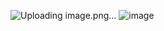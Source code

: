 ![Uploading image.png…]()
![image](https://github.com/user-attachments/assets/75a419ff-abdf-4810-991c-94986410a536)
